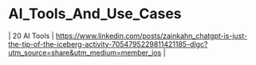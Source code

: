 # AI_Tools_And_Use_Cases


| 20 AI Tools | https://www.linkedin.com/posts/zainkahn_chatgpt-is-just-the-tip-of-the-iceberg-activity-7054795229811421185-dlgc?utm_source=share&utm_medium=member_ios |
